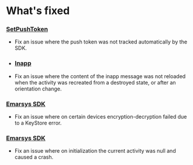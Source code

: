 # What's fixed

### [SetPushToken](https://github.com/emartech/android-emarsys-sdk/wiki#21-setpushtoken)

* Fix an issue where the push token was not tracked automatically by the SDK.

* ### [Inapp](https://github.com/emartech/android-emarsys-sdk/wiki#3-inapp)

* Fix an issue where the content of the inapp message was not reloaded when the activity was recreated from a destroyed state, or after an orientation change.

### [Emarsys SDK](https://github.com/emartech/android-emarsys-sdk/wiki)

* Fix an issue where on certain devices encryption-decryption failed due to a KeyStore error.

### [Emarsys SDK](https://github.com/emartech/android-emarsys-sdk/wiki)

* Fix an issue where on initialization the current activity was null and caused a crash.
